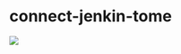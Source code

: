 # connect-jenkin-tome

<a href='http://localhost:8080/job/feibonacci/'><img src='http://localhost:8080/buildStatus/icon?job=feibonacci'></a>
